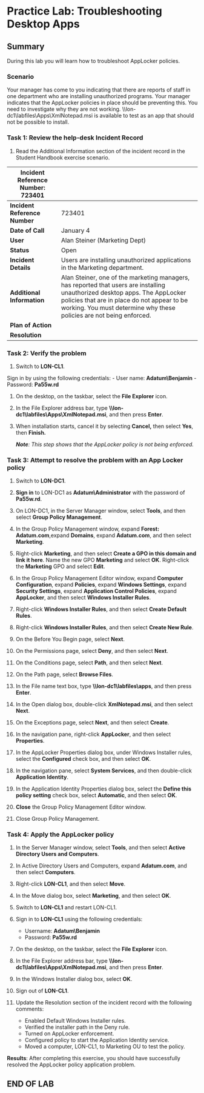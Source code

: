 # Practice Lab:  Troubleshooting Desktop Apps  

## Summary

During this lab you will learn how to troubleshoot AppLocker policies.

### Scenario

Your manager has come to you indicating that there are reports of staff in
one department who are installing unauthorized programs. Your manager
indicates that the AppLocker policies in place should be preventing this.
You need to investigate why they are not working. \\\\lon-dc1\\labfiles\\Apps\\XmlNotepad.msi is available to test as an app that should not be possible to install.

### Task 1: Review the help-desk Incident Record

1. Read the Additional Information section of the incident record in the
    Student Handbook exercise scenario.

| Incident Reference Number: 723401 ||
|-----------------------------------|:---|
| **Incident Reference Number**| 723401 |
| **Date of Call**             | January 4 |
| **User**                     | Alan Steiner (Marketing Dept) |
| **Status**                   | Open |
| **Incident Details**         | Users are installing unauthorized applications in the Marketing department.|
| **Additional Information**   | Alan Steiner, one of the marketing managers, has reported that users are installing unauthorized desktop apps. The AppLocker policies that are in place do not appear to be working. You must determine why these policies are not being enforced. |
| **Plan of Action**           |
| **Resolution**               |

### Task 2: Verify the problem

1. Switch to **LON-CL1**.

 Sign in by using the following credentials:
    - User name: **Adatum\\Benjamin**
    - Password: **Pa55w.rd**

1. On the desktop, on the taskbar, select the **File Explorer** icon.

1. In the File Explorer address bar, type
    **\\\\lon-dc1\\labfiles\\Apps\\XmlNotepad.msi**, and then press **Enter**.

1. When installation starts, cancel it by selecting **Cancel,** then select
    **Yes**, then **Finish.**

     _**Note**: This step shows that the AppLocker policy is not being enforced._

### Task 3: Attempt to resolve the problem with an App Locker policy

1. Switch to **LON-DC1**.

1. **Sign in** to LON-DC1 as **Adatum\\Administrator** with the password of
    **Pa55w.rd**.

1. On LON-DC1, in the Server Manager window, select **Tools**, and then select
    **Group Policy Management**.

1. In the Group Policy Management window, expand **Forest: Adatum.com**,expand
    **Domains**, expand **Adatum.com**, and then select **Marketing**.

1. Right-click **Marketing**, and then select **Create a GPO in this domain
    and link it here**. Name the new GPO **Marketing** and select **OK**. Right-click the **Marketing** GPO and select **Edit**.

1. In the Group Policy Management Editor window, expand **Computer
    Configuration**, expand **Policies**, expand **Windows Settings**, expand
    **Security Settings**, expand **Application Control Policies**, expand
    **AppLocker**, and then select **Windows Installer Rules**.

1. Right-click **Windows Installer Rules**, and then select **Create Default
    Rules**.

1. Right-click **Windows Installer Rules**, and then select **Create New Rule**.

1. On the Before You Begin page, select **Next**.

1. On the Permissions page, select **Deny**, and then select **Next**.

1. On the Conditions page, select **Path**, and then select **Next**.

1. On the Path page, select **Browse Files**.

1. In the File name text box, type **\\\\lon-dc1\\labfiles\\apps**, and then
    press **Enter**.

1. In the Open dialog box, double-click **XmlNotepad.msi**, and then select
    **Next**.

1. On the Exceptions page, select **Next**, and then select **Create**.

1. In the navigation pane, right-click **AppLocker**, and then select
    **Properties**.

1. In the AppLocker Properties dialog box, under Windows Installer rules,
    select the **Configured** check box, and then select **OK**.

1. In the navigation pane, select **System Services**, and then double-click
    **Application Identity**.

1. In the Application Identity Properties dialog box, select the **Define this
    policy setting** check box, select **Automatic**, and then select **OK**.

1. **Close** the Group Policy Management Editor window.

1. Close Group Policy Management.

### Task 4: Apply the AppLocker policy

1. In the Server Manager window, select **Tools**, and then select **Active
    Directory Users and Computers**.

1. In Active Directory Users and Computers, expand **Adatum.com**, and then
    select **Computers**.

1. Right-click **LON-CL1**, and then select **Move**.

1. In the Move dialog box, select **Marketing**, and then select **OK**.

1. Switch to **LON-CL1** and restart LON-CL1.

1. Sign in to **LON-CL1** using the following credentials:
    - Username: **Adatum\\Benjamin**
    - Password: **Pa55w.rd**

1. On the desktop, on the taskbar, select the **File Explorer** icon.

1. In the File Explorer address bar, type
    **\\\\lon-dc1\\labfiles\\Apps\\XmlNotepad.msi**, and then press **Enter**.

1. In the Windows Installer dialog box, select **OK**.

1. Sign out of **LON-CL1**.

1. Update the Resolution section of the incident record with the following
    comments:
    - Enabled Default Windows Installer rules.
    - Verified the installer path in the Deny rule.
    - Turned on AppLocker enforcement.
    - Configured policy to start the Application Identity service.
    - Moved a computer, LON-CL1, to Marketing OU to test the policy.

**Results**: After completing this exercise, you should have successfully resolved the AppLocker policy application problem.

## END OF LAB
